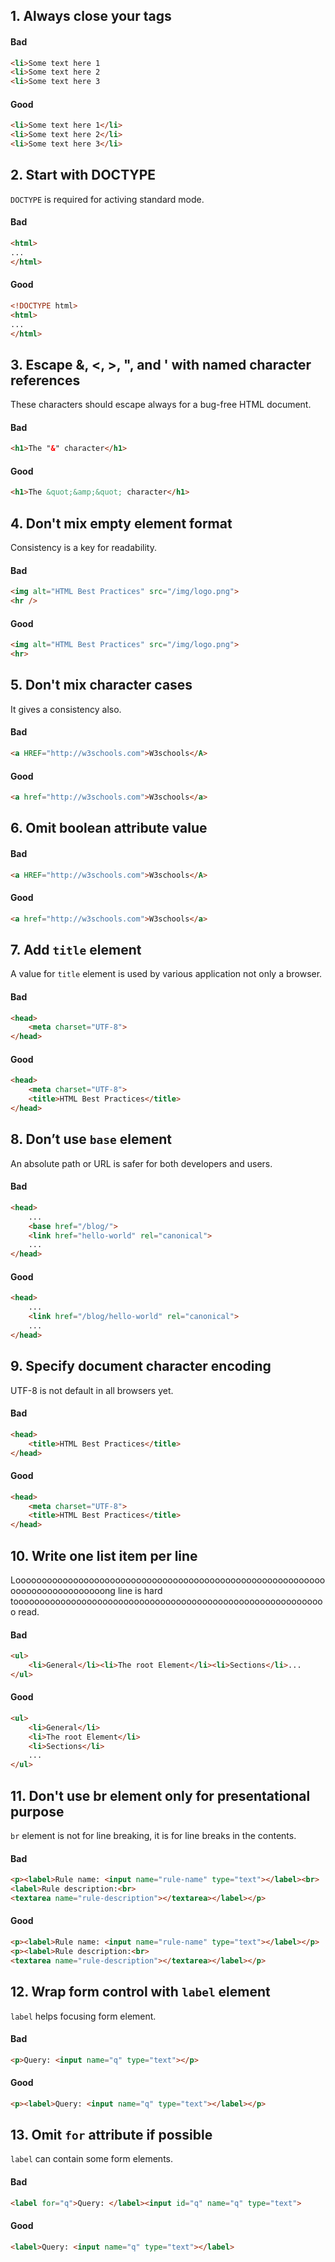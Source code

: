 ## 1. Always close your tags

#### Bad
```html
<li>Some text here 1
<li>Some text here 2
<li>Some text here 3
```

#### Good
```html
<li>Some text here 1</li>
<li>Some text here 2</li>
<li>Some text here 3</li>
```

## 2. Start with DOCTYPE

`DOCTYPE` is required for activing standard mode.

#### Bad
```html
<html>
...
</html>
```

#### Good
```html
<!DOCTYPE html>
<html>
...
</html>
```

## 3. Escape &, <, >, ", and ' with named character references

These characters should escape always for a bug-free HTML document.

#### Bad
```html
<h1>The "&" character</h1>
```

#### Good
```html
<h1>The &quot;&amp;&quot; character</h1>
```

## 4. Don't mix empty element format

Consistency is a key for readability.

#### Bad
```html
<img alt="HTML Best Practices" src="/img/logo.png">
<hr />
```

#### Good
```html
<img alt="HTML Best Practices" src="/img/logo.png">
<hr>
```

## 5. Don't mix character cases

It gives a consistency also.

#### Bad
```html
<a HREF="http://w3schools.com">W3schools</A>
```

#### Good
```html
<a href="http://w3schools.com">W3schools</a>
```

## 6. Omit boolean attribute value

#### Bad
```html
<a HREF="http://w3schools.com">W3schools</A>
```

#### Good
```html
<a href="http://w3schools.com">W3schools</a>
```

## 7. Add `title` element

A value for `title` element is used by various application not only a browser.

#### Bad
```html
<head>
	<meta charset="UTF-8">
</head>
```

#### Good
```html
<head>
	<meta charset="UTF-8">
	<title>HTML Best Practices</title>
</head>
```

## 8. Don’t use `base` element

An absolute path or URL is safer for both developers and users.

#### Bad
```html
<head>
	...
	<base href="/blog/">
	<link href="hello-world" rel="canonical">
	...
</head>
```

#### Good
```html
<head>
	...
	<link href="/blog/hello-world" rel="canonical">
	...
</head>
```

## 9. Specify document character encoding

UTF-8 is not default in all browsers yet.

#### Bad
```html
<head>
	<title>HTML Best Practices</title>
</head>
```

#### Good
```html
<head>
	<meta charset="UTF-8">
	<title>HTML Best Practices</title>
</head>
```

## 10. Write one list item per line

Looooooooooooooooooooooooooooooooooooooooooooooooooooooooooooooooooooooooooooong line is hard toooooooooooooooooooooooooooooooooooooooooooooooooooooooooooo read.

#### Bad
```html
<ul>
	<li>General</li><li>The root Element</li><li>Sections</li>...
</ul>
```

#### Good
```html
<ul>
	<li>General</li>
	<li>The root Element</li>
	<li>Sections</li>
	...
</ul>
```

## 11. Don't use br element only for presentational purpose

`br` element is not for line breaking, it is for line breaks in the contents.

#### Bad
```html
<p><label>Rule name: <input name="rule-name" type="text"></label><br>
<label>Rule description:<br>
<textarea name="rule-description"></textarea></label></p>
```

#### Good
```html
<p><label>Rule name: <input name="rule-name" type="text"></label></p>
<p><label>Rule description:<br>
<textarea name="rule-description"></textarea></label></p>
```

## 12. Wrap form control with `label` element

`label` helps focusing form element.

#### Bad
```html
<p>Query: <input name="q" type="text"></p>
```

#### Good
```html
<p><label>Query: <input name="q" type="text"></label></p>
```

## 13. Omit `for` attribute if possible

`label` can contain some form elements.

#### Bad
```html
<label for="q">Query: </label><input id="q" name="q" type="text">
```

#### Good
```html
<label>Query: <input name="q" type="text"></label>
```
